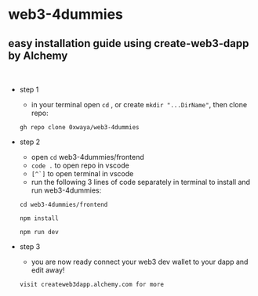 # web3-4dummies

## easy installation guide using create-web3-dapp  by Alchemy
</br>

* step 1
    - in your terminal open ```cd``` , or create ```mkdir "...DirName"```, then clone repo:
    ```
    gh repo clone 0xwaya/web3-4dummies
    ```

* step 2
    - open ```cd``` web3-4dummies/frontend 
    -  ```code .``` to open repo in vscode
    - ```[^`]``` to open terminal in vscode
    - run the following 3 lines of code separately in terminal to install and run web3-4dummies:

    ``` 
    cd web3-4dummies/frontend

   npm install

   npm run dev
   ```

* step 3
    - you are now ready connect your web3 dev wallet to your dapp and edit away!

    ```
    visit createweb3dapp.alchemy.com for more
    ```


